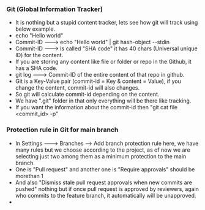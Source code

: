 ### Git (Global Information Tracker)
- It is nothing but a stupid content tracker, lets see how git will track using below example.
- echo "Hello world"
- Commit-ID ---> echo "Hello world" | git hash-object --stdin
- Commit-ID ---> Is called "SHA code" it has 40 chars (Universal unique ID) for the content.
- If you are storing any content like file or folder or repo in the Github, it has a SHA code.
- git log ---> Commit-ID of the entire content of that repo in github.
- Git is a Key-Value pair (commit-id = Key & content = Value), if you change the content, commit-id will also
  changes.
- So git will calculate commit-id depending on the content.
- We have ".git" folder in that only everything will be there like tracking.
- If you want the information about the commit-id then "git cat file <commit_id> -p"


### Protection rule in Git for main branch
- In Settings ---> Branches --> Add branch protection rule here, we have many rules but we choose according to
  the project, as of now we are selecting just two among them as a minimum protection to the main branch.
- One is "Pull request" and another one is "Require approvals" should be morethan 1
- And also "Dismiss stale pull request approvals when new commits are pushed" nothing but if once pull request is
  approved by reviewers, again who commits to the feature branch, it automatically will be unapproved.
- 
